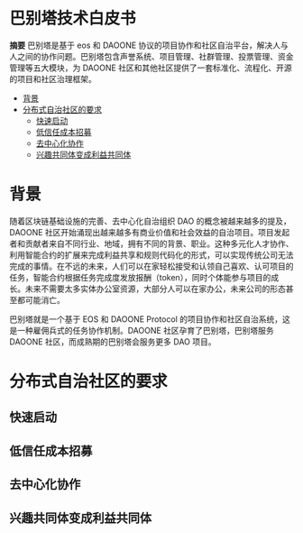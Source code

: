 # 巴别塔技术白皮书

**摘要** 
巴别塔是基于 eos 和 DAOONE 协议的项目协作和社区自治平台，解决人与人之间的协作问题。巴别塔包含声誉系统、项目管理、社群管理、投票管理、资金管理等五大模块，为 DAOONE 社区和其他社区提供了一套标准化、流程化、开源的项目和社区治理框架。

- [背景](#background)
- [分布式自治社区的要求](#requirements-for-distributed-autonomous-organization) 
  - [快速启动](#1)
  - [低信任成本招募](#2)
  - [去中心化协作](#3)
  - [兴趣共同体变成利益共同体](#4)


# 背景

随着区块链基础设施的完善、去中心化自治组织 DAO 的概念被越来越多的提及，DAOONE 社区开始涌现出越来越多有商业价值和社会效益的自治项目。项目发起者和贡献者来自不同行业、地域，拥有不同的背景、职业。这种多元化人才协作、利用智能合约的扩展来完成利益共享和规则代码化的形式，可以实现传统公司无法完成的事情。在不远的未来，人们可以在家轻松接受和认领自己喜欢、认可项目的任务，智能合约根据任务完成度发放报酬（token），同时个体能参与项目的成长。未来不需要太多实体办公室资源，大部分人可以在家办公，未来公司的形态甚至都可能消亡。

巴别塔就是一个基于 EOS 和 DAOONE Protocol 的项目协作和社区自治系统，这是一种雇佣兵式的任务协作机制。DAOONE 社区孕育了巴别塔，巴别塔服务 DAOONE 社区，而成熟期的巴别塔会服务更多 DAO 项目。

# 分布式自治社区的要求

## 快速启动

## 低信任成本招募

## 去中心化协作

## 兴趣共同体变成利益共同体

